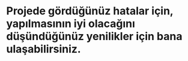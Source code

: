 # Projede gördüğünüz hatalar için, yapılmasının iyi olacağını düşündüğünüz yenilikler için bana  ulaşabilirsiniz. 
